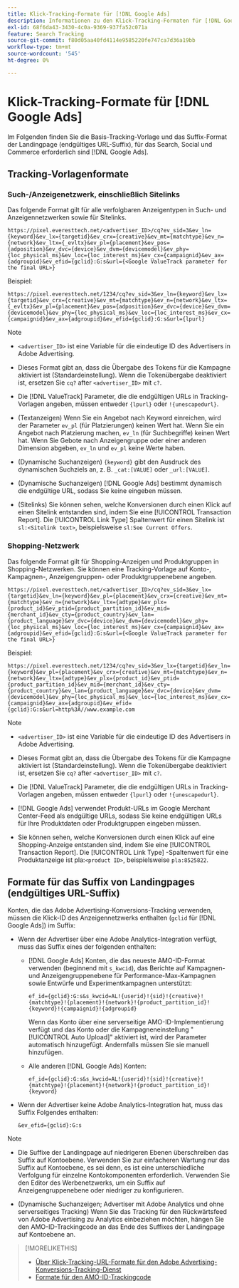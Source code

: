 ```yaml
---
title: Klick-Tracking-Formate für [!DNL Google Ads]
description: Informationen zu den Klick-Tracking-Formaten für [!DNL Google Ads] Konten.
exl-id: 68f6da43-3430-4c0a-9369-937fa52c071a
feature: Search Tracking
source-git-commit: f80d05aa40fd4114e9585220fe747ca7d36a19bb
workflow-type: tm+mt
source-wordcount: '545'
ht-degree: 0%

---
```


# Klick-Tracking-Formate für [!DNL Google Ads]

Im Folgenden finden Sie die Basis-Tracking-Vorlage und das Suffix-Format der Landingpage (endgültiges URL-Suffix), für das Search, Social und Commerce erforderlich sind [!DNL Google Ads].

## Tracking-Vorlagenformate

### Such-/Anzeigenetzwerk, einschließlich Sitelinks

Das folgende Format gilt für alle verfolgbaren Anzeigentypen in Such- und Anzeigennetzwerken sowie für Sitelinks.

`https://pixel.everesttech.net/<advertiser_ID>/cq?ev_sid=3&ev_ln={keyword}&ev_lx={targetid}&ev_crx={creative}&ev_mt={matchtype}&ev_n={network}&ev_ltx={_evltx}&ev_pl={placement}&ev_pos={adposition}&ev_dvc={device}&ev_dvm={devicemodel}&ev_phy={loc_physical_ms}&ev_loc={loc_interest_ms}&ev_cx={campaignid}&ev_ax={adgroupid}&ev_efid={gclid}:G:s&url={<Google ValueTrack parameter for the final URL>}`

Beispiel:

`https://pixel.everesttech.net/1234/cq?ev_sid=3&ev_ln={keyword}&ev_lx={targetid}&ev_crx={creative}&ev_mt={matchtype}&ev_n={network}&ev_ltx={_evltx}&ev_pl={placement}&ev_pos={adposition}&ev_dvc={device}&ev_dvm={devicemodel}&ev_phy={loc_physical_ms}&ev_loc={loc_interest_ms}&ev_cx={campaignid}&ev_ax={adgroupid}&ev_efid={gclid}:G:s&url={lpurl}`

>[!NOTE]
>
>* `<advertiser_ID>` ist eine Variable für die eindeutige ID des Advertisers in Adobe Advertising.
>
>* Dieses Format gibt an, dass die Übergabe des Tokens für die Kampagne aktiviert ist (Standardeinstellung). Wenn die Tokenübergabe deaktiviert ist, ersetzen Sie `cq?` after `<advertiser_ID>` mit `c?`.
>
>* Die [!DNL ValueTrack] Parameter, die die endgültigen URLs in Tracking-Vorlagen angeben, müssen entweder `{lpurl}` oder `!{unescapedurl}`.
>
>* (Textanzeigen) Wenn Sie ein Angebot nach Keyword einreichen, wird der Parameter `ev_pl` (für Platzierungen) keinen Wert hat. Wenn Sie ein Angebot nach Platzierung machen, `ev_ln` (für Suchbegriffe) keinen Wert hat. Wenn Sie Gebote nach Anzeigengruppe oder einer anderen Dimension abgeben, `ev_ln` und `ev_pl` keine Werte haben.
>
>* (Dynamische Suchanzeigen) `{keyword}` gibt den Ausdruck des dynamischen Suchziels an, z. B. `_cat:[VALUE]` oder `_url:[VALUE]`.
>
>* (Dynamische Suchanzeigen) [!DNL Google Ads] bestimmt dynamisch die endgültige URL, sodass Sie keine eingeben müssen.
>
>* (Sitelinks) Sie können sehen, welche Konversionen durch einen Klick auf einen Sitelink entstanden sind, indem Sie eine [!UICONTROL Transaction Report]. Die [!UICONTROL Link Type] Spaltenwert für einen Sitelink ist `sl:<Sitelink text>`, beispielsweise `sl:See Current Offers`.

### Shopping-Netzwerk

Das folgende Format gilt für Shopping-Anzeigen und Produktgruppen in Shopping-Netzwerken. Sie können eine Tracking-Vorlage auf Konto-, Kampagnen-, Anzeigengruppen- oder Produktgruppenebene angeben.

`https://pixel.everesttech.net/<advertiser_ID>/cq?ev_sid=3&ev_lx={targetid}&ev_ln={keyword}&ev_pl={placement}&ev_crx={creative}&ev_mt={matchtype}&ev_n={network}&ev_ltx={adtype}&ev_plx={product_id}&ev_ptid={product_partition_id}&ev_mid={merchant_id}&ev_cty={product_country}&ev_lan={product_language}&ev_dvc={device}&ev_dvm={devicemodel}&ev_phy={loc_physical_ms}&ev_loc={loc_interest_ms}&ev_cx={campaignid}&ev_ax={adgroupid}&ev_efid={gclid}:G:s&url={<Google ValueTrack parameter for the final URL>}`

Beispiel:

`https://pixel.everesttech.net/1234/cq?ev_sid=3&ev_lx={targetid}&ev_ln={keyword}&ev_pl={placement}&ev_crx={creative}&ev_mt={matchtype}&ev_n={network}&ev_ltx={adtype}&ev_plx={product_id}&ev_ptid={product_partition_id}&ev_mid={merchant_id}&ev_cty={product_country}&ev_lan={product_language}&ev_dvc={device}&ev_dvm={devicemodel}&ev_phy={loc_physical_ms}&ev_loc={loc_interest_ms}&ev_cx={campaignid}&ev_ax={adgroupid}&ev_efid={gclid}:G:s&url=http%3A//www.example.com`

>[!NOTE]
>
>* `<advertiser_ID>` ist eine Variable für die eindeutige ID des Advertisers in Adobe Advertising.
>
>* Dieses Format gibt an, dass die Übergabe des Tokens für die Kampagne aktiviert ist (Standardeinstellung). Wenn die Tokenübergabe deaktiviert ist, ersetzen Sie `cq?` after `<advertiser_ID>` mit `c?`.
>
>* Die [!DNL ValueTrack] Parameter, die die endgültigen URLs in Tracking-Vorlagen angeben, müssen entweder `{lpurl}` oder `!{unescapedurl}`.
>
>* [!DNL Google Ads] verwendet Produkt-URLs im Google Merchant Center-Feed als endgültige URLs, sodass Sie keine endgültigen URLs für Ihre Produktdaten oder Produktgruppen eingeben müssen.
>
>* Sie können sehen, welche Konversionen durch einen Klick auf eine Shopping-Anzeige entstanden sind, indem Sie eine [!UICONTROL Transaction Report]. Die [!UICONTROL Link Type] -Spaltenwert für eine Produktanzeige ist pla:`<product ID>`, beispielsweise `pla:8525822`.

## Formate für das Suffix von Landingpages (endgültiges URL-Suffix)

Konten, die das Adobe Advertising-Konversions-Tracking verwenden, müssen die Klick-ID des Anzeigennetzwerks enthalten (`gclid` für [!DNL Google Ads]) im Suffix:

* Wenn der Advertiser über eine Adobe Analytics-Integration verfügt, muss das Suffix eines der folgenden enthalten:

   * [!DNL Google Ads] Konten, die das neueste AMO-ID-Format verwenden (beginnend mit `s_kwcid`), das Berichte auf Kampagnen- und Anzeigengruppenebene für Performance-Max-Kampagnen sowie Entwürfe und Experimentkampagnen unterstützt:

     `ef_id={gclid}:G:s&s_kwcid=AL!{userid}!{sid}!{creative}!{matchtype}!{placement}!{network}!{product_partition_id}!{keyword}!{campaignid}!{adgroupid}`

     Wenn das Konto über eine serverseitige AMO-ID-Implementierung verfügt und das Konto oder die Kampagneneinstellung &quot;[!UICONTROL Auto Upload]&quot; aktiviert ist, wird der Parameter automatisch hinzugefügt. Andernfalls müssen Sie sie manuell hinzufügen.

   * Alle anderen [!DNL Google Ads] Konten:

     `ef_id={gclid}:G:s&s_kwcid=AL!{userid}!{sid}!{creative}!{matchtype}!{placement}!{network}!{product_partition_id}!{keyword}`

* Wenn der Advertiser keine Adobe Analytics-Integration hat, muss das Suffix Folgendes enthalten:

  `&ev_efid={gclid}:G:s`

>[!NOTE]
>
>* Die Suffixe der Landingpage auf niedrigeren Ebenen überschreiben das Suffix auf Kontoebene. Verwenden Sie zur einfacheren Wartung nur das Suffix auf Kontoebene, es sei denn, es ist eine unterschiedliche Verfolgung für einzelne Kontokomponenten erforderlich. Verwenden Sie den Editor des Werbenetzwerks, um ein Suffix auf Anzeigengruppenebene oder niedriger zu konfigurieren.
>
>* (Dynamische Suchanzeigen; Advertiser mit Adobe Analytics und ohne serverseitiges Tracking) Wenn Sie das Tracking für den Rückwärtsfeed von Adobe Advertising zu Analytics einbeziehen möchten, hängen Sie den AMO-ID-Trackingcode an das Ende des Suffixes der Landingpage auf Kontoebene an.

>[!MORELIKETHIS]
>
>* [Über Klick-Tracking-URL-Formate für den Adobe Advertising-Konversions-Tracking-Dienst](formats-click-tracking-about.md)
>* [Formate für den AMO-ID-Trackingcode](skwcid-tracking-parameter.md)
